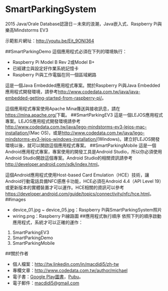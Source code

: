 # SmartParkingSystem
2015 Java/Orale Database認證日－未來的浪潮，Java嵌入式、Raspberry Pi與樂高Mindstorms EV3

示範影片網址：<a href="http://youtu.be/Eit_9ONI364">http://youtu.be/Eit_9ONI364</a>

##SmartParkingDemo
這個應用程式必須在下列的環境執行：

* Raspberry Pi Model B Rev 2或Model B+
* 已經建立與設定好作業系統記憶卡
* Raspberry Pi與工作電腦在同一個區域網路

這是一個Java Embedded應用程式專案。關於Raspberry Pi與Java Embedded應用程式開發環境，請參考<a href="http://www.codedata.com.tw/java/java-embedded-getting-started-from-raspberry-pi/" target="_blank">http://www.codedata.com.tw/java/java-embedded-getting-started-from-raspberry-pi/</a>。

這個應用程式專案使用Apache Mina傳送與接收訊息，請在<a href="https://mina.apache.org/" target="_blank">https://mina.apache.org/</a>下載。
##SmartParkingEV3
這是一個LEJOS應用程式專案。LEJOS應用程式開發環境請參考<a href="http://www.codedata.com.tw/java/lego-mindstorms-ev3-lejos-mac-installation/" target="_blank">http://www.codedata.com.tw/java/lego-mindstorms-ev3-lejos-mac-installation/</a>(Mac OS)，或是<a href="http://www.codedata.com.tw/java/lego-mindstorms-ev3-lejos-windows-installation/" target="_blank">http://www.codedata.com.tw/java/lego-mindstorms-ev3-lejos-windows-installation/</a>(Windows)。建立好LEJOS開發環境以後，就可以開啟這個應用程式專案。
##SmartParkingMobile
這是一個Android應用程式專案，專案使用的開發工具是Android Studio，所以你必須使用Android Studio開啟這個專案。Android Studio的相關資訊請參考<a href="http://developer.android.com/sdk/index.html" target="_blank">http://developer.android.com/sdk/index.html</a>。

這個Android應用程式使用Host-based Card Emulation（HCE）技術，讓Android行動電話具備NFC感應卡功能，HCE必須在Android 4.4（API Level 19）或更新版本的實體裝置才可以運作。HCE相關的資訊可以參考<a href="https://developer.android.com/guide/topics/connectivity/nfc/hce.html">https://developer.android.com/guide/topics/connectivity/nfc/hce.html</a>。
##images
* device_01.jpg ~ device_05.jpg：Raspberry Pi與SmartParkingSystem照片
* wiring.png：Raspberry Pi線路圖
##應用程式執行順序
依照下列的順序啟動應用程式，系統才可以正確的運作：

1. SmartParkingEV3
2. SmartParkingDemo
3. SmartParkingMobile

##關於作者
* 個人檔案：<a href="http://tw.linkedin.com/in/macdidi5/zh-tw" target="_blank">http://tw.linkedin.com/in/macdidi5/zh-tw</a>
* 專欄文章：<a href="http://www.codedata.com.tw/author/michael" target="_blank">http://www.codedata.com.tw/author/michael</a>
* 電子書：<a href="https://play.google.com/store/books/author?id=%E5%BC%B5%E7%9B%8A%E8%A3%95">Google Play圖書</a>，<a href="http://www.pubu.com.tw/store/1023024">Pubu</a>。
* 電子郵件：macdidi5@gmail.com
